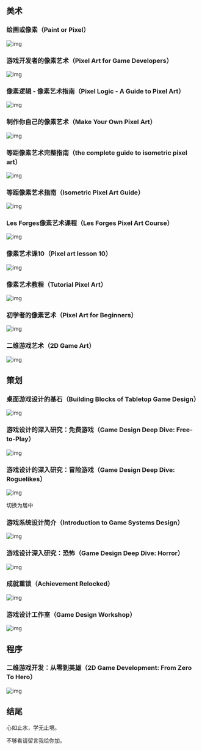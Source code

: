 ## 美术

### 绘画或像素（Paint or Pixel）

![img](https://pic2.zhimg.com/80/v2-d53854885af3e4b738c8cf0defc66b74_720w.jpeg?source=d16d100b)



 

  

### 游戏开发者的像素艺术（Pixel Art for Game Developers）

![img](https://pic2.zhimg.com/80/v2-5ce0b0d156c2d3fef1641685dfd81680_720w.jpeg?source=d16d100b)



 

  

### 像素逻辑 - 像素艺术指南（Pixel Logic - A Guide to Pixel Art）

![img](https://pic1.zhimg.com/80/v2-9fe2e36f62e76e302b55c925460e6bac_720w.jpeg?source=d16d100b)



 

  

### 制作你自己的像素艺术（Make Your Own Pixel Art）

![img](https://pic3.zhimg.com/80/v2-d9c0c87c288fabf1b306dc1a23662c7c_720w.jpeg?source=d16d100b)



 

  

### 等距像素艺术完整指南（the complete guide to isometric pixel art）

![img](https://pica.zhimg.com/80/v2-1ecf45193dcb7768b14146048c7937e0_720w.jpeg?source=d16d100b)



 

  

### 等距像素艺术指南（Isometric Pixel Art Guide）

![img](https://pic1.zhimg.com/80/v2-3e4ece85b9a589b69928daff6230734e_720w.jpeg?source=d16d100b)



 

  

### Les Forges像素艺术课程（Les Forges Pixel Art Course）

![img](https://pic2.zhimg.com/80/v2-597d55e528a8b75f526abfa33746f942_720w.jpeg?source=d16d100b)



 

  

### 像素艺术课10（Pixel art lesson 10）

![img](https://pic3.zhimg.com/80/v2-6a593cda8b21ea5834773f71800e8ae2_720w.jpeg?source=d16d100b)



 

  

### 像素艺术教程（Tutorial Pixel Art）

![img](https://pic1.zhimg.com/80/v2-6890baf02938ffa84c44fe101f6b686a_720w.jpeg?source=d16d100b)



 

  

### 初学者的像素艺术（Pixel Art for Beginners）

![img](https://pic2.zhimg.com/80/v2-c67e1bf9d3f9337422589a88b5d24d03_720w.jpeg?source=d16d100b)



 

  

### 二维游戏艺术（2D Game Art）

![img](https://pic1.zhimg.com/80/v2-0b777407aaa6f13ef632b1ac682e034d_720w.jpeg?source=d16d100b)



 

  

## 策划

### 桌面游戏设计的基石（Building Blocks of Tabletop Game Design）

![img](https://pica.zhimg.com/80/v2-fbcb6bae91c2211686570f865e730f8f_720w.jpeg?source=d16d100b)



 

  

### 游戏设计的深入研究：免费游戏（Game Design Deep Dive: Free-to-Play）

![img](https://pic2.zhimg.com/80/v2-88a6280737c6bb958a0314f57184c3f6_720w.jpeg?source=d16d100b)





  

### 游戏设计的深入研究：冒险游戏（Game Design Deep Dive: Roguelikes）

![img](https://pic1.zhimg.com/80/v2-f6950066c60d1686e6ebddcd75d2231d_720w.jpeg?source=d16d100b)



 切换为居中

  

### 游戏系统设计简介（Introduction to Game Systems Design）

![img](https://pica.zhimg.com/80/v2-b4e80559d4c6a9a2b1039e7cb1e6fa6f_720w.jpeg?source=d16d100b)



 

  

### 游戏设计深入研究：恐怖（Game Design Deep Dive: Horror）

![img](https://pic2.zhimg.com/80/v2-09231e60e5eb10045d050463642431df_720w.jpeg?source=d16d100b)



 

  

### 成就重锁（Achievement Relocked）

![img](https://pic3.zhimg.com/80/v2-8c029175f27c726b8ae625dd9735041d_720w.jpeg?source=d16d100b)



 

  

### 游戏设计工作室（Game Design Workshop）

![img](https://pic1.zhimg.com/80/v2-ccb465f7043d44fe2d5f898a791d56bc_720w.jpeg?source=d16d100b)



 

  

## 程序

### 二维游戏开发：从零到英雄（2D Game Development: From Zero To Hero）

![img](https://pic2.zhimg.com/80/v2-25ed2562c1a78bbb362450f5d68f5933_720w.jpeg?source=d16d100b)



 

  

## 结尾

心如止水，学无止境。

不够看请留言我给你加。
